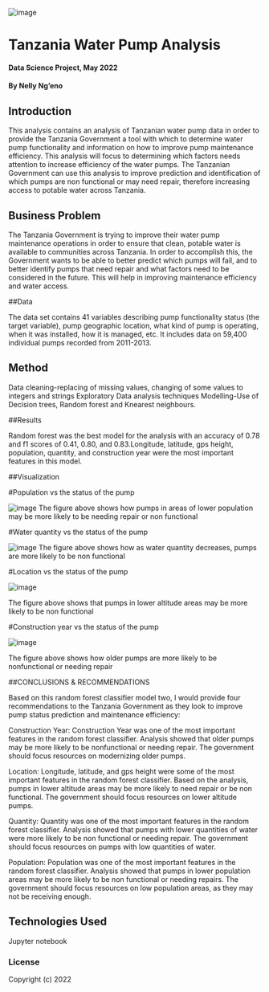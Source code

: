 ![image](https://user-images.githubusercontent.com/85990318/181903849-f2eaac99-e661-4894-849a-589d652bab1a.png)


# Tanzania Water Pump Analysis

#### Data Science Project, May 2022

#### By **Nelly Ng’eno**

## Introduction

This analysis contains an analysis of Tanzanian water pump data in order to provide the Tanzania Government a tool with which to determine water pump functionality and information on how to improve pump maintenance efficiency. This analysis will focus to determining which factors needs attention to increase efficiency of the water pumps. The Tanzanian Government can use this analysis to improve prediction and identification of which pumps are non functional or may need repair, therefore increasing access to potable water across Tanzania.

## Business Problem

The Tanzania Government is trying to improve their water pump maintenance operations in order to ensure that clean, potable water is available to communities across Tanzania. In order to accomplish this, the Government wants to be able to better predict which pumps will fail, and to better identify pumps that need repair and what factors need to be considered in the future. This will help in improving maintenance efficiency and water access.

##Data

The data set contains 41 variables describing pump functionality status (the target variable), pump geographic location, what kind of pump is operating, when it was installed, how it is managed, etc. It includes data on 59,400 individual pumps recorded from 2011-2013.
## Method
Data cleaning-replacing of  missing values, changing of some values to integers and strings
Exploratory Data analysis techniques
Modelling-Use of Decision trees, Random forest and Knearest neighbours.

##Results

Random forest was the best model for the analysis  with an accuracy of 0.78 and f1 scores of 0.41, 0.80, and 0.83.Longitude, latitude, gps height, population, quantity, and construction year were the most important features in this model.

##Visualization

#Population vs the status of the pump

![image](https://user-images.githubusercontent.com/85990318/181903391-1cfb23a5-210d-4fb8-8e2e-8b6b5e9ec982.png)
The figure above shows how pumps in areas of lower population may be more likely to be needing repair or non functional

#Water quantity vs the status of the pump

![image](https://user-images.githubusercontent.com/85990318/181903461-fd402928-dcd0-4913-859a-ace79bfe580b.png)
The figure above shows how as water quantity decreases, pumps are more likely to be non functional

#Location vs the status of the pump

![image](https://user-images.githubusercontent.com/85990318/181903523-b3e4c9e5-3ef5-4535-8e18-77959c9abe8b.png)

The figure above shows that pumps in lower altitude areas may be more likely to be non functional

#Construction year vs the status of the pump

![image](https://user-images.githubusercontent.com/85990318/181903716-1b8c06ab-e7ff-4892-8c80-36e5c5745dea.png)

The figure above shows how older pumps are more likely to be nonfunctional or needing repair

##CONCLUSIONS & RECOMMENDATIONS

Based on this random forest classifier model two, I would provide four recommendations to the Tanzania Government as they look to improve pump status prediction and maintenance efficiency:

Construction Year: Construction Year was one of the most important features in the random forest classifier. Analysis showed that older pumps may be more likely to be nonfunctional or needing repair. The government should focus resources on modernizing older pumps.

Location: Longitude, latitude, and gps height were some of the most important features in the random forest classifier. Based on the analysis, pumps in lower altitude areas may be more likely to need repair or be non functional. The government should focus resources on lower altitude pumps.

Quantity: Quantity was one of the most important features in the random forest classifier. Analysis showed that pumps with lower quantities of water were more likely to be non functional or needing repair. The government should focus resources on pumps with low quantities of water.

Population: Population was one of the most important features in the random forest classifier. Analysis showed that pumps in lower population areas may be more likely to be non functional or needing repairs. The government should focus resources on low population areas, as they may not be receiving enough.
## Technologies Used
Jupyter notebook

### License
Copyright (c) 2022
